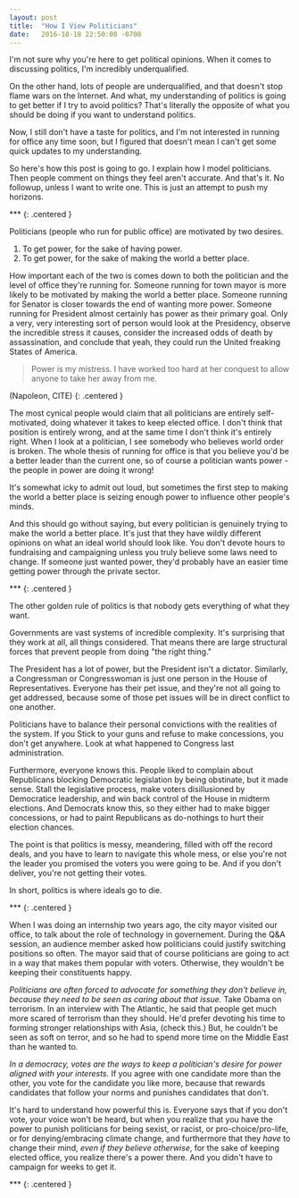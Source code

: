 ```yaml
---
layout: post
title:  "How I View Politicians"
date:   2016-10-18 22:50:00 -0700
---
```


I'm not sure why you're here to get political opinions. When it comes to
discussing politics, I'm incredibly underqualified.

On the other hand, lots of people are underqualified, and that doesn't stop
flame wars on the Internet. And what, my understanding of politics is going
to get better if I try to avoid politics? That's literally the opposite
of what you should be doing if you want to understand politics.

Now, I still don't have a taste for politics, and I'm not interested in running
for office any time soon, but I figured that doesn't mean I can't get some quick
updates to my understanding.

So here's how this post is going to go. I explain how I model politicians. Then
people comment on things they feel aren't accurate. And that's it. No followup,
unless I want to write one. This is just an attempt to push my horizons.

\*\*\*
{: .centered }

Politicians (people who run for public office) are motivated by two desires.

1. To get power, for the sake of having power.
2. To get power, for the sake of making the world a better place.

How important each of the two is comes down to both the politician and the level
of office they're running for. Someone running for town mayor is more likely to
be motivated by making the world a better place. Someone running for Senator
is closer towards the end of wanting more power. Someone running for President
almost certainly has power as their primary goal. Only a very, very interesting
sort of person would look at the Presidency, observe the incredible stress
it causes, consider the increased odds of death by assassination, and conclude
that yeah, they could run the United freaking States of America.

> Power is my mistress. I have worked too hard at her conquest to allow anyone
> to take her away from me.

(Napoleon, CITE)
{: .centered }

The most cynical people would claim that all politicians are entirely
self-motivated, doing whatever it takes to keep elected office. I don't think
that position is entirely wrong, and at the same time I don't think it's
entirely right. When I look at a politician, I see somebody who believes
world order is broken. The whole thesis of running for office is that you
believe you'd be a better leader than the current one, so of course
a politician wants power - the people in power are doing it wrong!

It's somewhat icky to admit out loud, but sometimes the first step to making
the world a better place is seizing enough power to influence other people's
minds.

And this should go without saying, but every politician is genuinely trying
to make the world a better place. It's just that they have wildly different
opinions on what an ideal world should look like. You don't devote hours to
fundraising and campaigning unless you truly believe some laws need to
change. If someone just wanted power, they'd probably have an easier time
getting power through the private sector.

\*\*\*
{: .centered }

The other golden rule of politics is that nobody gets everything of what they
want.

Governments are vast systems of incredible complexity. It's surprising that
they work at all, all things considered. That means there are large structural
forces that prevent people from doing "the right thing."

The President has a lot of power, but the President isn't a dictator.
Similarly, a Congressman or Congresswoman is just one person in the House of
Representatives. Everyone has their pet issue, and they're not all going to get
addressed, because some of those pet issues will be in direct conflict to one
another.

Politicians have to balance their personal convictions with the realities of
the system. If you Stick to your guns and refuse to make concessions, you
don't get anywhere. Look at what happened to Congress last administration.

Furthermore, everyone knows this. People liked to complain about Republicans
blocking Democratic legislation by being obstinate, but it made sense. Stall
the legislative process, make voters disillusioned by Democratice leadership,
and win back control of the House in midterm elections. And Democrats know
this, so they either had to make bigger concessions, or had to paint
Republicans as do-nothings to hurt their election chances.

The point is that politics is messy, meandering, filled with off the record
deals, and you have to learn to navigate this whole mess, or else you're
not the leader you promised the voters you were going to be. And if you
don't deliver, you're not getting their votes.

In short, politics is where ideals go to die.

\*\*\*
{: .centered }

When I was doing an internship two years ago, the city mayor visited our
office, to talk about the role of technology in governement.
During the Q&A session, an audience member asked how politicians could justify
switching positions so often. The mayor said that of course politicians are
going to act in a way that makes them popular with voters. Otherwise, they
wouldn't be keeping their constituents happy.

*Politicians are often forced to advocate for something they don't believe
in, because they need to be seen as caring about that issue.* Take Obama
on terrorism. In an interview with The Atlantic, he said that people get
much more scared of terrorism than they should. He'd prefer devoting his
time to forming stronger relationships with Asia, (check this.) But, he
couldn't be seen as soft on terror, and so he had to spend more time on
the Middle East than he wanted to.

*In a democracy, votes are the ways to keep a politician's desire for power
aligned with your interests.* If you agree with one candidate more than the
other, you vote for the candidate you like more, because that rewards
candidates that follow your norms and punishes candidates that don't.

It's hard to understand how powerful this is. Everyone says that if you don't
vote, your voice won't be heard, but when you realize that you have the power
to punish politicians for being sexist, or racist, or pro-choice/pro-life, or
for denying/embracing climate change, and furthermore that they *have* to
change their mind, *even if they believe otherwise*, for the sake of keeping
elected office, you realize there's a power there. And you didn't have to
campaign for weeks to get it.


\*\*\*
{: .centered }


